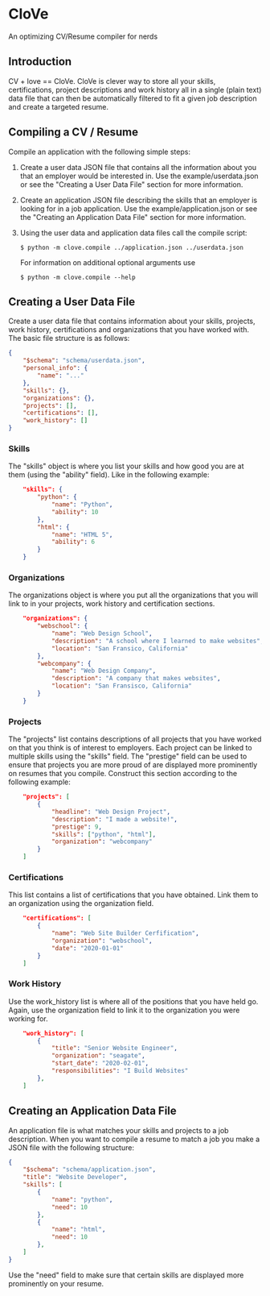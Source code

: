 # CloVe
An optimizing CV/Resume compiler for nerds

## Introduction
CV + love == CloVe. CloVe is clever way to store all your skills,
certifications, project descriptions and work history all in a single 
(plain text) data file that can then be automatically filtered to fit a given 
job description and create a targeted resume.

## Compiling a CV / Resume
Compile an application with the following simple steps:

1. Create a user data JSON file that contains all the information about you 
   that an employer would be interested in. Use the example/userdata.json or 
   see the "Creating a User Data File" section for more information.

2. Create an application JSON file describing the skills that an employer
   is looking for in a job application. Use the example/application.json or
   see the "Creating an Application Data File" section for more information.

3. Using the user data and application data files call the compile script:
   ```
   $ python -m clove.compile ../application.json ../userdata.json
   ```
   For information on additional optional arguments use
   ```
   $ python -m clove.compile --help
   ```

## Creating a User Data File
Create a user data file that contains information about your skills, projects,
work history, certifications and organizations that you have worked with. The 
basic file structure is as follows:

```json
{
    "$schema": "schema/userdata.json",
    "personal_info": {
        "name": "..."
    },
    "skills": {},
    "organizations": {},
    "projects": [],
    "certifications": [],
    "work_history": []
}
```

### Skills
The "skills" object is where you list your skills and how good you are
at them (using the "ability" field). Like in the following example:

```json
    "skills": {
        "python": {
            "name": "Python",
            "ability": 10
        },
        "html": {
            "name": "HTML 5",
            "ability": 6
        }
    }
```
### Organizations
The organizations object is where you put all the organizations that you will
link to in your projects, work history and certification sections. 

```json
    "organizations": {
        "webschool": {
            "name": "Web Design School",
            "description": "A school where I learned to make websites",
            "location": "San Fransico, California"
        },
        "webcompany": {
            "name": "Web Design Company",
            "description": "A company that makes websites",
            "location": "San Fransisco, California"
        }
    }
```

### Projects
The "projects" list contains descriptions of all projects that you have 
worked on that you think is of interest to employers. Each project can be 
linked to multiple skills using the "skills" field. The "prestige" field 
can be used to ensure that projects you are more proud of are displayed 
more prominently on resumes that you compile. Construct this section 
according to the following example:

```json
    "projects": [
        {
            "headline": "Web Design Project",
            "description": "I made a website!",
            "prestige": 9,
            "skills": ["python", "html"],
            "organization": "webcompany"
        }
    ]
```

### Certifications
This list contains a list of certifications that you have obtained. Link them
to an organization using the organization field.

```json
    "certifications": [
        {
            "name": "Web Site Builder Cerfification",
            "organization": "webschool",
            "date": "2020-01-01"
        }
    ]
```

### Work History
Use the work_history list is where all of the positions that you have held go. 
Again, use the organization field to link it to the organization you were 
working for.

```json
    "work_history": [
        {
            "title": "Senior Website Engineer",
            "organization": "seagate",
            "start_date": "2020-02-01",
            "responsibilities": "I Build Websites"
        },
    ]

```

## Creating an Application Data File
An application file is what matches your skills and projects to a job
description. When you want to compile a resume to match a job you make a 
JSON file with the following structure:

```json
{
    "$schema": "schema/application.json",
    "title": "Website Developer",
    "skills": [
        {
            "name": "python",
            "need": 10
        },
        {
            "name": "html",
            "need": 10
        },
    ]
}
```

Use the "need" field to make sure that certain skills are displayed more
prominently on your resume.
